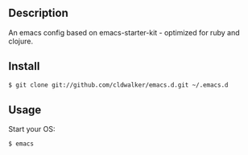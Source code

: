 ## Description
An emacs config based on emacs-starter-kit - optimized for ruby and clojure.

## Install

```sh
$ git clone git://github.com/cldwalker/emacs.d.git ~/.emacs.d
```

## Usage

Start your OS:

```sh
$ emacs
```

